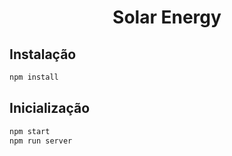 <h1 align="center">Solar Energy</h1>


## Instalação

```sh
npm install
```
## Inicialização

```sh
npm start
npm run server
```
